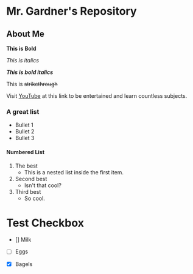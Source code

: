 # Mr. Gardner's Repository
## About Me
**This is Bold**

_This is italics_

**_This is bold italics_**

This is ~~strikethrough~~

Visit [YouTube](https://www.youtube.com) at this link to be entertained and learn countless subjects. 

### A great list
* Bullet 1
* Bullet 2
* Bullet 3

#### Numbered List
1. The best
    * This is a nested list inside the first item.
2. Second best
    * Isn't that cool?
3. Third best
    * So cool.

# Test Checkbox
- [] Milk
- [ ] Eggs
- [x] Bagels


